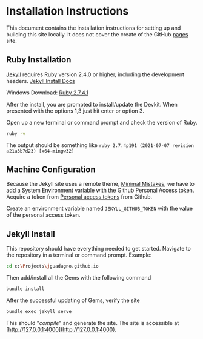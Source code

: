 # Installation Instructions

This document contains the installation instructions for setting up and building this site locally.  It does not cover the create of the GitHub [pages](https://pages.github.com/) site.

## Ruby Installation

[Jekyll](https://jekyllrb.com/) requires Ruby version 2.4.0 or higher, including the development headers. [Jekyll Install Docs](https://jekyllrb.com/docs/installation/)

Windows Download: [Ruby 2.7.4.1](https://github.com/oneclick/rubyinstaller2/releases/download/RubyInstaller-2.7.4-1/rubyinstaller-2.7.4-1-x64.exe)

After the install, you are prompted to install/update the Devkit. When presented with the options 1,3 just hit enter or option 3.

Open up a new terminal or command prompt and check the version of Ruby.

```bash
ruby -v
```

The output should be something like `ruby 2.7.4p191 (2021-07-07 revision a21a3b7d23) [x64-mingw32]`

## Machine Configuration

Because the Jekyll site uses a remote theme, [Minimal Mistakes](https://github.com/mmistakes/minimal-mistakes), we have to add a System Environment variable with the Github Personal Access token.  Acquire a token from [Personal access tokens](https://github.com/settings/tokens) from Github.

Create an environment variable named `JEKYLL_GITHUB_TOKEN` with the value of the personal access token.

## Jekyll Install

This repository should have everything needed to get started.  Navigate to the repository in a terminal or command prompt. Example:

```bash
cd c:\Projects\jguadagno.github.io
```

Then add/install all the Gems with the following command

```bash
bundle install
```

After the successful updating of Gems, verify the site

```bash
bundle exec jekyll serve
```

This should "*compile*" and generate the site. The site is accessible at [http://127.0.0.1:4000](http://127.0.0.1:4000).
